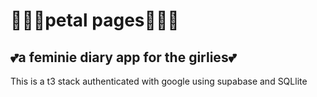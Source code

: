 # 🪻🌺🌸petal pages🌸🌺🪻


## 💕a feminie diary app for the girlies💕 

This is a t3 stack authenticated with google using supabase and SQLlite
